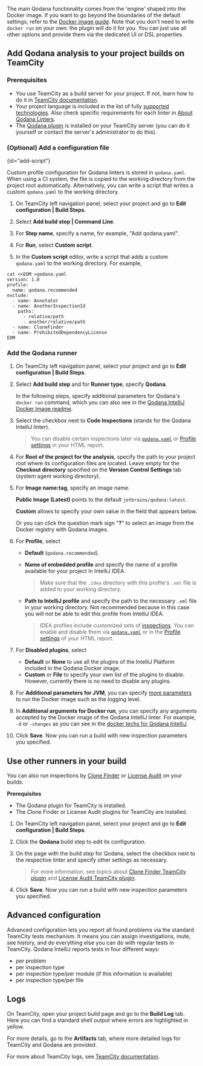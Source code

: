 [//]: # (title: TeamCity Plugin Configuration)

The main Qodana functionality comes from the 'engine' shaped into the Docker image. If you want to go beyond the boundaries of the default settings, refer to the [Docker image guide](https://www.jetbrains.com/help/qodana/qodana-intellij-docker-readme.html). Note that you don't need to write `docker run` on your own: the plugin will do it for you. You can just use all other options and provide them via the dedicated UI or DSL properties.

## Add Qodana analysis to your project builds on TeamCity

### Prerequisites

- You use TeamCity as a build server for your project. If not, learn how to do it in [TeamCity documentation](https://www.jetbrains.com/help/teamcity/teamcity-documentation.html).
- Your project language is included in the list of fully [supported technologies](https://www.jetbrains.com/help/qodana/supported-technologies.html). Also check specific requirements for each linter in [About Qodana Linters](linters.md).
- The [Qodana plugin](https://plugins.jetbrains.com/plugin/15498-qodana) is installed on your TeamCity server (you can do it yourself or contact the server's administrator to do this).


### (Optional) Add a configuration file
{id="add-script"}

Custom profile configuration for Qodana linters is stored in `qodana.yaml`. When using a CI system, the file is copied to the working directory from the project root automatically. Alternatively, you can write a script that writes a custom `qodana.yaml` to the working directory.

1. On TeamCity left navigation panel, select your project and go to **Edit configuration | Build Steps**.

2. Select **Add build step | Command Line**.

3. For **Step name**, specify a name, for example, "Add qodana.yaml".

4. For **Run**, select **Custom script**.

5. In the **Custom script** editor, write a script that adds a custom `qodana.yaml` to the working directory. For example,
 

```shell
cat <<EOM >qodana.yaml
version: 1.0
profile:
  name: qodana.recommended
exclude:
  - name: Annotator
  - name: AnotherInspectionId
    paths:
      - relative/path
      - another/relative/path
  - name: CloneFinder
  - name: ProhibitedDependencyLicense
EOM  
```


### Add the Qodana runner

1. On TeamCity left navigation panel, select your project and go to **Edit configuration | Build Steps**.

2. Select **Add build step** and for **Runner type**, specify **Qodana**.

   In the following steps, specify additional parameters for Qodana's `docker run` command, which you can also see in the [Qodana IntelliJ Docker Image readme](qodana-intellij-docker-readme.md).

3. Select the checkbox next to **Code Inspections** (stands for the Qodana IntelliJ linter).

   > You can disable certain inspections later via [`qodana.yaml`](qodana-yaml.md#exclude-inspection) or [Profile settings](ui-overview.md#Adjust+your+inspection+profile) in your HTML report.

4. For **Root of the project for the analysis**, specify the path to your project root where its configuration files are located. Leave empty for the **Checkout directory** specified on the **Version Control Settings** tab (system agent working directory).

5. For **Image name:tag**, specify an image name. 
   
   **Public Image (Latest)** points to the default `jetbrains/qodana:latest`. 
   
   **Custom** allows to specify your own value in the field that appears below.
   
   Or you can click the question mark sign "**?**" to select an image from the Docker registry with Qodana images.

6. For **Profile**, select 
   - **Default** (`qodana.recommended`). 
   - **Name of embedded profile** and specify the name of a profile available for your project in IntelliJ IDEA.
     
     > Make sure that the `.idea` directory with this profile's `.xml` file is added to your working directory.
     
   - **Path to IntelliJ profile** and specify the path to the necessary `.xml` file in your working directory. Not recommended because in this case you will not be able to edit this profile from IntelliJ IDEA.
    
      > IDEA profiles include customized sets of [inspections](https://www.jetbrains.com/help/idea/code-inspection.html). You can enable and disable them via [`qodana.yaml`](qodana-yaml.md#exclude-inspection) or in the [Profile settings](ui-overview.md#Adjust+your+inspection+profile) of your HTML report.
     

7. For **Disabled plugins**, select
   - **Default** or **None** to use all the plugins of the IntelliJ Platform included in the Qodana Docker image.
   - **Custom** or **File** to specify your own list of the plugins to disable. However, currently there is no need to disable any plugins.
     
8. For **Additional parameters for JVM**, you can specify [more parameters](qodana-intellij-docker-techs.md#qodana-execution-tuneup) to run the Docker image such as the logging level.

9. In **Additional arguments for Docker run**, you can specify any arguments accepted by the Docker image of the Qodana IntelliJ linter. For example, `-d` or `-changes` as you can see in the [docker techs for Qodana IntelliJ](qodana-intellij-docker-techs.md#Configuration).

10. Click **Save**. Now you can run a build with new inspection parameters you specified.


## Use other runners in your build

You can also run inspections by [Clone Finder](about-clone-finder.md) or [License Audit](about-license-audit.md) on your builds.

**Prerequisites**

   * The Qodana plugin for TeamCity is installed.
   * The Clone Finder or License Audit plugins for TeamCity are installed.

1. On TeamCity left navigation panel, select your project and go to **Edit configuration | Build Steps**.

2. Click the **Qodana** build step to edit its configuration.

3. On the page with the build step for Qodana, select the checkbox next to the respective linter and specify other settings as necessary.

   > For more information, see topics about [Clone Finder TeamCity plugin](clone-finder-teamcity-plugin.md) and [License Audit TeamCity plugin](license-audit-teamcity-plugin.md).

4. Click **Save**. Now you can run a build with new inspection parameters you specified.


## Advanced configuration

[//]: # "delete? supplement? ...todo: Failure Conditions based on Qodana metrics"

Advanced configuration lets you report all found problems via the standard TeamCity tests mechanism. It means
you can assign investigations, mute, see history, and do everything else you can do with regular tests in TeamCity. Qodana IntelliJ reports tests in four different ways:

- per problem
- per inspection type
- per inspection type/per module (if this information is available)
- per inspection type/per file

## Logs

On TeamCity, open your project build page and go to the **Build Log** tab. Here you can find a standard shell output where errors are highlighted in yellow.

For more details, go to the **Artifacts** tab, where more detailed logs for TeamCity and Qodana are provided.

For more about TeamCity logs, see [TeamCity documentation](https://www.jetbrains.com/help/teamcity/teamcity-documentation.html).


